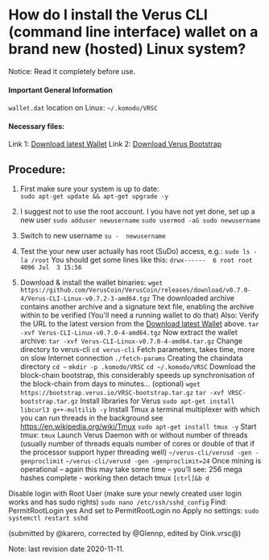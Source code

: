 # How do I install the Verus CLI (command line interface) wallet on a brand new (hosted) Linux system?

Notice: Read it completely before use.

#### Important General Information

`wallet.dat` location on Linux: `~/.komodo/VRSC`

#### Necessary files:

Link 1: [Download latest Wallet](https://verus.io/wallet)
Link 2: [Download Verus Bootstrap](https://bootstrap.verus.io/)

## Procedure:

1. First make sure your system is up to date:  
  `sudo apt-get update && apt-get upgrade -y`  

2. I suggest not to use the root account. I you have not yet done, set up a new user
  `sudo adduser newusername`
  `sudo usermod -aG sudo newusername`
3. Switch to new username
  `su -  newusername`
4. Test the your new user actually has root (SuDo) access, e.g.:
  `sudo ls -la /root`
  You should get some lines like this:
  `drwx------  6 root root 4096 Jul  3 15:56`
5. Download & install the wallet binaries:
  `wget https://github.com/VerusCoin/VerusCoin/releases/download/v0.7.0-4/Verus-CLI-Linux-v0.7.2-3-amd64.tgz`
 The downloaded archive contains another archive and a signature text file, enabling the archive within to be verified (You'll need a running wallet to do that)
 Also: Verify the URL to the latest version from the [Download latest Wallet](https://verus.io/wallet) above.
  `tar -xvf Verus-CLI-Linux-v0.7.0-4-amd64.tgz`
 Now extract the wallet archive:
  `tar -xvf Verus-CLI-Linux-v0.7.0-4-amd64.tar.gz`
 Change directory to verus-cli
  `cd verus-cli`
 Fetch parameters, takes time, more on slow Internet connection
  `./fetch-params`
Creating the chaindata directory
  `cd ~`
  `mkdir -p .komodo/VRSC`
  `cd ~/.komodo/VRSC`
Download the block-chain bootstrap, this considerably speeds up synchronisation of the block-chain from days to minutes... (optional)
  `wget https://bootstrap.verus.io/VRSC-bootstrap.tar.gz`
  `tar -xvf VRSC-bootstrap.tar.gz`
 Install libraries for Verus
  `sudo apt-get install libcurl3 g++-multilib -y`
 Install Tmux a terminal multiplexer with which you can run threads in the background see https://en.wikipedia.org/wiki/Tmux
  `sudo apt-get install tmux -y`
 Start tmux:
  `tmux`
 Launch Verus Daemon with or without number of threads
 (usually number of threads equals number of cores or double of that if the processor support hyper threading well)
  `~/verus-cli/verusd -gen -genproclimit`
  `~/verus-cli/verusd -gen -genproclimit=24`
 Once mining is operational – again this may take some time –
 you’ll see: 256 mega hashes complete - working
 then detach tmux
`[ctrl]&b d`

Disable login with Root User
(make sure your newly created user login works and has sudo rights)
  `sudo nano /etc/ssh/sshd_config`
Find: PermitRootLogin yes
And set to
PermitRootLogin no
Apply no settings:
  `sudo systemctl restart sshd`

(submitted by @karero, corrected by @Glennp, edited by Oink.vrsc@)

Note: last revision date 2020-11-11.
